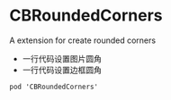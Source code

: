 # CBRoundedCorners
A extension for create rounded corners

- 一行代码设置图片圆角
- 一行代码设置边框圆角

```
pod 'CBRoundedCorners'
```


